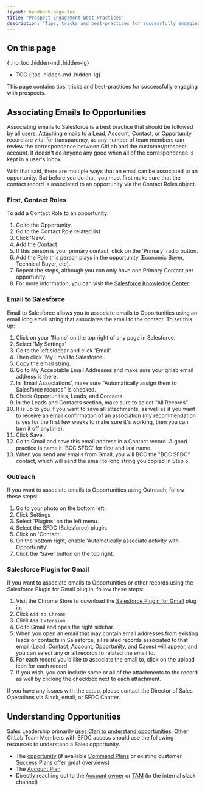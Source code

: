 ```yaml
---
layout: handbook-page-toc
title: "Prospect Engagement Best Practices"
description: "Tips, tricks and best-practices for successfully engaging with prospects"
---
```


## On this page
{:.no_toc .hidden-md .hidden-lg}

- TOC
{:toc .hidden-md .hidden-lg}

This page contains tips, tricks and best-practices for successfully engaging with prospects.

## Associating Emails to Opportunities

Associating emails to Salesforce is a best practice that should be followed by all users.
Attaching emails to a Lead, Account, Contact, or Opportunity record are vital for transparency, as any number of team members can review the correspondence between GitLab and the customer/prospect account.
It doesn't do anyone any good when all of the correspondence is kept in a user's inbox.

With that said, there are multiple ways that an email can be associated to an opportunity.
But before you do that, you must first make sure that the contact record is associated to an opportunity via the Contact Roles object.

### First, Contact Roles

To add a Contact Role to an opportunity:
1. Go to the Opportunity.
1. Go to the Contact Role related list.
1. Click 'New'.
1. Add the Contact.
1. If this person is your primary contact, click on the 'Primary' radio button.
1. Add the Role this person plays in the opportunity (Economic Buyer, Technical Buyer, etc).
1. Repeat the steps, although you can only have one Primary Contact per opportunity.
1. For more information, you can visit the [Salesforce Knowledge Center](https://help.salesforce.com/articleView?id=contactroles_add_cex.htm&type=5).

### Email to Salesforce

Email to Salesforce allows you to associate emails to Opportunities using an email long email string that associates the email to the contact.
To set this up:

1. Click on your 'Name' on the top right of any page in Salesforce.
1. Select 'My Settings'
1. Go to the left sidebar and click 'Email'.
1. Then click 'My Email to Salesforce'.
1. Copy the email string.
1. Go to My Acceptable Email Addresses and make sure your gitlab email address is there.
1. In 'Email Associations', make sure "Automatically assign them to Salesforce records" is checked.
1. Check Opportunities, Leads, and Contacts.
1. In the Leads and Contacts section, make sure to select "All Records".
1. It is up to you if you want to save all attachments, as well as if you want to receive an email confirmation of an association (my recommendation is yes for the first few weeks to make sure it's working, then you can turn it off anytime).
1. Click Save.
1. Go to Gmail and save this email address in a Contact record. A good practice is name it 'BCC SFDC' for first and last name.
1. When you send any emails from Gmail, you will BCC the "BCC SFDC" contact, which will send the email to long string you copied in Step 5.

### Outreach

If you want to associate emails to Opportunities using Outreach, follow these steps:

1. Go to your photo on the bottom left.
1. Click Settings
1. Select 'Plugins' on the left menu.
1. Select the SFDC (Salesforce) plugin.
1. Click on 'Contact'.
1. On the bottom right, enable 'Automatically associate activity with Opportunity'
1. Click the 'Save' button on the top right.

### Salesforce Plugin for Gmail

If you want to associate emails to Opportunities or other records using the Salesforce Plugin for Gmail plug in, follow these steps:

1. Visit the Chrome Store to download the [Salesforce Plugin for Gmail](https://chrome.google.com/webstore/detail/salesforce-lightning-for/jjghhkepijgakdammjldcbnjehfkfmha) plug in.
1. Click `Add to Chrome`
2. Click `Add Extension`
2. Go to Gmail and open the right sidebar.
3. When you open an email that may contain email addresses from existing leads or contacts in Salesforce, all related records associated to that email (Lead, Contact, Account, Opportunity, and Cases) will appear, and you can select any or all records to related the email to.
3. For each record you'd like to associate the email to, click on the upload icon for each record.
4. If you wish, you can include some or all of the attachments to the record as well by clicking the checkbox next to each attachment.

If you have any issues with the setup, please contact the Director of Sales Operations via Slack, email, or SFDC Chatter.

## Understanding Opportunities

Sales Leadership primarily [uses Clari to understand opportunities](/handbook/sales/forecasting/#advantages-to-updating-opps-in-clari). Other GitLab Team Members with SFDC access should use the following resources to understand a Sales opportunity.
- The [opportunity](/handbook/sales/field-operations/gtm-resources/) (if available [Command Plans](/handbook/sales/forecasting/#opportunity-management-requirements) or existing customer [Success Plans](/handbook/customer-success/tam/success-plans/) offer great overviews)
- The [Account Plan](https://drive.google.com/drive/folders/0B-ytP5bMib9Ta25aSi13Q25GY1U)
- Directly reaching out to the [Account owner](#initial-account-owner---based-on-segment) or [TAM](/handbook/customer-success/#technical-account-managers) (in the internal slack channel)
